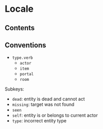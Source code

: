# Locale

## Contents

## Conventions

- `type.verb`
  - `actor`
  - `item`
  - `portal`
  - `room`

Subkeys:

- `dead`: entity is dead and cannot act
- `missing`: target was not found
- `seen`
- `self`: entity is or belongs to current actor
- `type`: incorrect entity type
